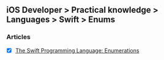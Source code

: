 ## iOS Developer > Practical knowledge > Languages > Swift > Enums

### Articles
- [x] [The Swift Programming Language: Enumerations](https://developer.apple.com/library/content/documentation/Swift/Conceptual/Swift_Programming_Language/Enumerations.html)


